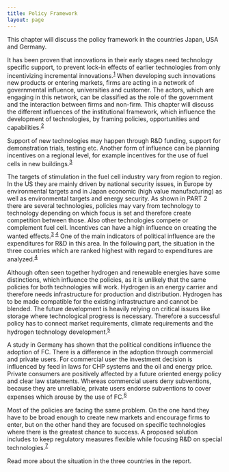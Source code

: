 ```yaml
---
title: Policy Framework
layout: page
---
```

This chapter will discuss the policy framework in the countries Japan, USA and Germany.

It has been proven that innovations in their early stages need technology specific support, to prevent lock-in effects of earlier technologies from only incentivizing incremental innovations.<sup>[1]</sup>  When developing such innovations new products or entering markets, firms are acting in a network of governmental influence, universities and customer. The actors, which are engaging in this network, can be classified as the role of the government and the interaction between firms and non-firm. This chapter will discuss the different influences of the institutional framework, which influence the development of technologies, by framing policies, opportunities and capabilities.<sup>[2] </sup> </br>

Support of new technologies may happen through R&D funding, support for demonstration trials, testing etc. Another form of influence can be planning incentives on a regional level, for example incentives for the use of fuel cells in new buildings.<sup>[3] </sup> </br>

The targets of stimulation in the fuel cell industry vary from region to region. In the US they are mainly driven by national security issues, in Europe by environmental targets and in Japan economic (high value manufacturing) as well as environmental targets and energy security. As shown in PART 2 there are several technologies, policies may vary from technology to technology depending on which focus is set and therefore create competition between those. Also other technologies compete or complement fuel cell. Incentives can have a high influence on creating the wanted effects.<sup>[3] [4]</sup>    One of the main indicators of political influence are the expenditures for R&D in this area. In the following part, the situation in the three countries which are ranked highest with regard to expenditures are analyzed.<sup>[4]</sup> </br>

Although often seen together hydrogen and renewable energies have some distinctions, which influence the policies, as it is unlikely that the same policies for both technologies will work. Hydrogen is an energy carrier and therefore needs infrastructure for production and distribution. Hydrogen has to be made compatible for the existing infrastructure and cannot be blended. The future development is heavily relying on critical issues like storage where technological progress is necessary. Therefore a successful policy has to connect market requirements, climate requirements and the hydrogen technology development.<sup>[5]</sup> </br>

A study in Germany has shown that the political conditions influence the adoption of FC. There is a difference in the adoption through commercial and private users. For commercial user the investment decision is influenced by feed in laws for CHP systems and the oil and energy price. Private consumers are positively affected by a future oriented energy policy and clear law statements.  Whereas commercial users deny subventions, because they are unreliable, private users endorse subventions to cover expenses which arouse by the use of FC.<sup>[6]</sup> </br>

Most of the policies are facing the same problem. On the one hand they have to be broad enough to create new markets and encourage firms to enter, but on the other hand they are focused on specific technologies where there is the greatest chance to success. A proposed solution includes to keep regulatory measures flexible while focusing R&D on special technologies.<sup>[7]</sup> </br>

Read more about the situation in the three countries in the report.

[1]: http://www.sciencedirect.com/science/article/pii/S0301421509002006
[2]: http://www.sciencedirect.com/science/article/pii/S0048733309001152
[3]: http://www.sciencedirect.com/science/article/pii/S0360319914031383
[4]: ftp://ftp.ecn.nl/pub/www/library/report/2006/e06046.pdf
[5]: http://www.sciencedirect.com/science/article/pii/S0301421509002006
[6]: http://www.sciencedirect.com/science/article/pii/S0301421507004806
[7]: http://www.sciencedirect.com/science/article/pii/S0301421506002813
